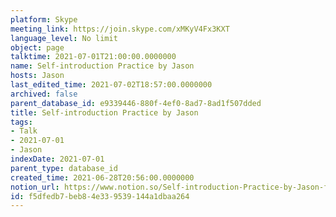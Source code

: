 ```yaml
---
platform: Skype
meeting_link: https://join.skype.com/xMKyV4Fx3KXT
language_level: No limit
object: page
talktime: 2021-07-01T21:00:00.0000000
name: Self-introduction Practice by Jason
hosts: Jason
last_edited_time: 2021-07-02T18:57:00.0000000
archived: false
parent_database_id: e9339446-880f-4ef0-8ad7-8ad1f507dded
title: Self-introduction Practice by Jason
tags:
- Talk
- 2021-07-01
- Jason
indexDate: 2021-07-01
parent_type: database_id
created_time: 2021-06-28T20:56:00.0000000
notion_url: https://www.notion.so/Self-introduction-Practice-by-Jason-f5dfedb7beb84e339539144a1dbaa264
id: f5dfedb7-beb8-4e33-9539-144a1dbaa264
---
```







